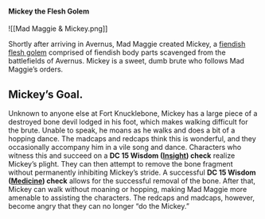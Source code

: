 #### Mickey the Flesh Golem
![[Mad Maggie & Mickey.png]]

Shortly after arriving in Avernus, Mad Maggie created Mickey, a [fiendish flesh golem](https://www.dndbeyond.com/monsters/417091-fiendish-flesh-golem) comprised of fiendish body parts scavenged from the battlefields of Avernus. Mickey is a sweet, dumb brute who follows Mad Maggie’s orders.

## Mickey’s Goal. 
Unknown to anyone else at Fort Knucklebone, Mickey has a large piece of a destroyed bone devil lodged in his foot, which makes walking difficult for the brute. Unable to speak, he moans as he walks and does a bit of a hopping dance. The madcaps and redcaps think this is wonderful, and they occasionally accompany him in a vile song and dance. Characters who witness this and succeed on a **DC 15 Wisdom ([Insight](https://www.dndbeyond.com/compendium/rules/basic-rules/using-ability-scores#Insight)) check** realize Mickey’s plight. They can then attempt to remove the bone fragment without permanently inhibiting Mickey’s stride. A successful **DC 15 Wisdom ([Medicine](https://www.dndbeyond.com/compendium/rules/basic-rules/using-ability-scores#Medicine)) check** allows for the successful removal of the bone. After that, Mickey can walk without moaning or hopping, making Mad Maggie more amenable to assisting the characters. The redcaps and madcaps, however, become angry that they can no longer “do the Mickey.”